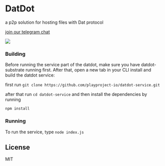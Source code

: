 # DatDot
a p2p solution for hosting files with Dat protocol

[join our telegram chat](https://t.me/joinchat/CgTftxXJvp6iYayqDjP7lQ)

![](https://i.imgur.com/oGPIbZQ.jpg)

### Building

Before running the service part of the datdot,
make sure you have datdot-substrate running first.
After that, open a new tab in your CLI
install and build the datdot service:

first run `git clone https://github.com/playproject-io/datdot-service.git`

after that run `cd datdot-service` and then install the dependencies by running

`npm install`

### Running

To run the service, type `node index.js`


## License

MIT
